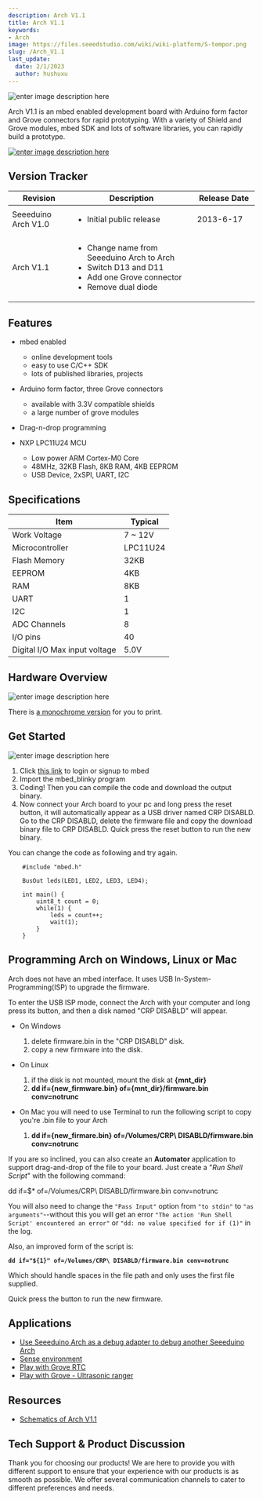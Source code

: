 ```yaml
---
description: Arch V1.1
title: Arch V1.1
keywords:
- Arch
image: https://files.seeedstudio.com/wiki/wiki-platform/S-tempor.png
slug: /Arch_V1.1
last_update:
  date: 2/1/2023
  author: hushuxu
---
```



![enter image description here](https://files.seeedstudio.com/wiki/Arch_V1.1/img/Arch.jpg)

Arch V1.1 is an mbed enabled development board with Arduino form factor and Grove connectors for rapid prototyping. With a variety of Shield and Grove modules, mbed SDK and lots of software libraries, you can rapidly build a prototype.

[![enter image description here](https://files.seeedstudio.com/wiki/common/Get_One_Now_Banner.png)](https://www.seeedstudio.com/depot/seeeduino-arch-p-1561.html)



Version Tracker
-------

<table>
<colgroup>
<col width="25%" />
<col width="50%" />
<col width="25%" />
</colgroup>
<thead>
<tr class="header">
<th>Revision</th>
<th>Description</th>
<th>Release Date</th>
</tr>
</thead>
<tbody>
<tr class="odd">
<td>Seeeduino Arch V1.0</td>
<td><ul>
<li>Initial public release</li>
</ul></td>
<td>2013-6-17</td>
</tr>
<tr class="even">
<td>Arch V1.1</td>
<td><ul>
<li>Change name from Seeeduino Arch to Arch</li>
<li>Switch D13 and D11</li>
<li>Add one Grove connector</li>
<li>Remove dual diode</li>
</ul></td>
<td></td>
</tr>
</tbody>
</table>

Features
-------

-   mbed enabled
    -   online development tools
    -   easy to use C/C++ SDK
    -   lots of published libraries, projects

-   Arduino form factor, three Grove connectors
    -   available with 3.3V compatible shields
    -   a large number of grove modules
-   Drag-n-drop programming
-   NXP LPC11U24 MCU
    -   Low power ARM Cortex-M0 Core
    -   48MHz, 32KB Flash, 8KB RAM, 4KB EEPROM
    -   USB Device, 2xSPI, UART, I2C

Specifications
-------------

| Item                          | Typical  |
|-------------------------------|----------|
| Work Voltage                  | 7 ~ 12V  |
| Microcontroller               | LPC11U24 |
| Flash Memory                  | 32KB     |
| EEPROM                        | 4KB      |
| RAM                           | 8KB      |
| UART                          | 1        |
| I2C                           | 1        |
| ADC Channels                  | 8        |
| I/O pins                      | 40       |
| Digital I/O Max input voltage | 5.0V     |


Hardware Overview
------

![enter image description here](https://files.seeedstudio.com/wiki/Arch_V1.1/img/Arch_V1.1_Pinout.png)

There is [a monochrome version](https://seeed-studio.github.io/Artwork/images/arch_v1.1_pinout_mono.png) for you to print.



Get Started
-----------

![enter image description here](https://files.seeedstudio.com/wiki/Arch_V1.1/img/Get_started_with_arch.png)

1.  Click [this link](https://mbed.org/compiler/#import:/teams/mbed/code/mbed_blinky/;platform:Seeeduino-Arch) to login or signup to mbed
2.  Import the mbed\_blinky program
3.  Coding! Then you can compile the code and download the output binary.
4.  Now connect your Arch board to your pc and long press the reset button, it will automatically appear as a USB driver named CRP DISABLD. Go to the CRP DISABLD, delete the firmware file and copy the download binary file to CRP DISABLD. Quick press the reset button to run the new binary.

You can change the code as following and try again.

```
    #include "mbed.h"

    BusOut leds(LED1, LED2, LED3, LED4);

    int main() {
        uint8_t count = 0;
        while(1) {
            leds = count++;
            wait(1);
        }
    }
```

Programming Arch on Windows, Linux or Mac
-----------------------------------------

Arch does not have an mbed interface. It uses USB In-System-Programming(ISP) to upgrade the firmware.

To enter the USB ISP mode, connect the Arch with your computer and long press its button, and then a disk named "CRP DISABLD" will appear.

-   On Windows
    1.  delete firmware.bin in the "CRP DISABLD" disk.
    2.  copy a new firmware into the disk.

-   On Linux
    1.  if the disk is not mounted, mount the disk at **{mnt\_dir}**
    2.  **dd if={new\_firmware.bin} of={mnt\_dir}/firmware.bin conv=notrunc**

-   On Mac you will need to use Terminal to run the following script to copy you're .bin file to your Arch

    1.  **dd if={new\_firmare.bin} of=/Volumes/CRP\\ DISABLD/firmware.bin conv=notrunc**


If you are so inclined, you can also create an **Automator** application to support drag-and-drop of the file to your board. Just create a "*Run Shell Script*" with the following command:

dd if=$\* of=/Volumes/CRP\\ DISABLD/firmware.bin conv=notrunc

You will also need to change the `"Pass Input"` option from `"to stdin"` to `"as arguments"`--without this you will get an error `"The action 'Run Shell Script' encountered an error"` or `"dd: no value specified for if (1)"` in the log.

Also, an improved form of the script is:

**`dd if="${1}" of=/Volumes/CRP\ DISABLD/firmware.bin conv=notrunc`**

Which should handle spaces in the file path and only uses the first file supplied.

Quick press the button to run the new firmware.

Applications
------------

-   [Use Seeeduino Arch as a debug adapter to debug another Seeeduino Arch](https://mbed.org/users/yihui/notebook/debug-seeeduino-arch-using-cmsis-dap/)
-   [Sense environment](https://mbed.org/users/yihui/notebook/sense-environment/)
-   [Play with Grove RTC](https://mbed.org/cookbook/seeed-grove-RTC)
-   [Play with Grove - Ultrasonic ranger](https://mbed.org/cookbook/Seeed-grove-ultrasonic-ranger)

Resources
---------

-   [Schematics of Arch V1.1](https://upverter.com/yihui/35f45e266de84e9c/Arch/)

<!-- This Markdown file was created from https://www.seeedstudio.com/wiki/Arch_V1.1 -->

## Tech Support & Product Discussion

Thank you for choosing our products! We are here to provide you with different support to ensure that your experience with our products is as smooth as possible. We offer several communication channels to cater to different preferences and needs.

<div class="button_tech_support_container">
<a href="https://forum.seeedstudio.com/" class="button_forum"></a> 
<a href="https://www.seeedstudio.com/contacts" class="button_email"></a>
</div>

<div class="button_tech_support_container">
<a href="https://discord.gg/eWkprNDMU7" class="button_discord"></a> 
<a href="https://github.com/Seeed-Studio/wiki-documents/discussions/69" class="button_discussion"></a>
</div>
